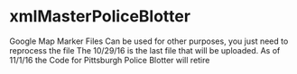 xmlMasterPoliceBlotter
======================

Google Map Marker Files
Can be used for other purposes, you just need to reprocess the file
The 10/29/16 is the last file that will be uploaded.
As of 11/1/16 the Code for Pittsburgh Police Blotter will retire
